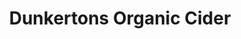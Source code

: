 ---
title: "Dunkertons Organic Cider"
url: /cheltenham/dunkertons-organic-cider/
shop: Spirituosen
---